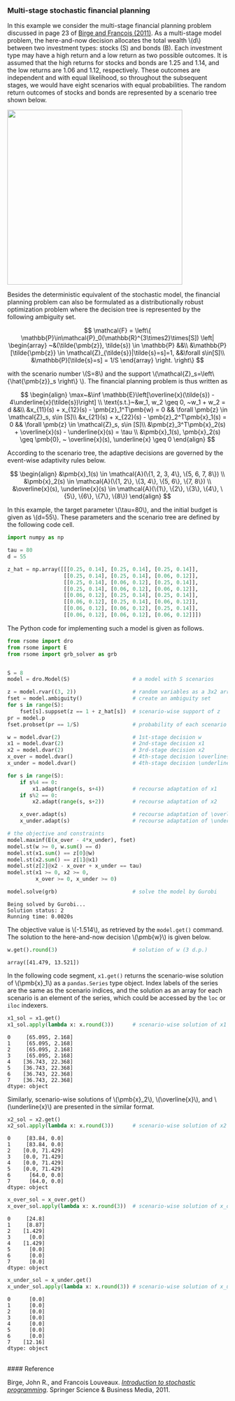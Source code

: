 <script src="https://cdn.mathjax.org/mathjax/latest/MathJax.js?config=TeX-AMS-MML_HTMLorMML" type="text/javascript"></script>

### Multi-stage stochastic financial planning

In this example we consider the multi-stage financial planning problem discussed in page 23 of [Birge and Francois (2011)](#ref1). As a multi-stage model problem, the here-and-now decision allocates the total wealth \\(d\\) between two investment types: stocks (S) and bonds (B). Each investment type may have a high return and a low return as two possible outcomes. It is assumed that the high returns for stocks and bonds are 1.25 and 1.14, and the low returns are 1.06 and 1.12, respectively. These outcomes are independent and with equal likelihood, so throughout the subsequent stages, we would have eight scenarios with equal probabilities. The random return outcomes of stocks and bonds are represented by a scenario tree shown below.

<img src="https://www.researchgate.net/profile/Zhi-Chen-21/publication/339817145/figure/fig4/AS:867492100591619@1583837642911/Scenario-tree-of-the-financial-planning-problem_W640.jpg" width=400>

Besides the deterministic equivalent of the stochastic model, the financial planning problem can also be formulated as a distributionally robust optimization problem where the decision tree is represented by the following ambiguity set.

$$
\mathcal{F} = \left\{
\mathbb{P}\in\mathcal{P}_0(\mathbb{R}^{3\times2}\times[S]) \left|
\begin{array}
~&(\tilde{\pmb{z}}, \tilde{s}) \in \mathbb{P} &&\\
&\mathbb{P}[\tilde{\pmb{z}} \in \mathcal{Z}_{\tilde{s}}|\tilde{s}=s]=1, &&\forall s\in[S]\\
&\mathbb{P}[\tilde{s}=s] = 1/S
\end{array}
\right.
\right\}
$$

with the scenario number \\(S=8\\) and the support \\(\mathcal{Z}_s=\\left\\{\hat{\pmb{z}}_s \\right\\} \\). The financial planning problem is thus written as

$$
\begin{align}
\max~&\inf \mathbb{E}\left[\overline{x}(\tilde{s}) - 4\underline{x}(\tilde{s})\right] \\
\text{s.t.}~&w_1, w_2 \geq 0, ~w_1 + w_2 = d  &&\\
&x_{11}(s) + x_{12}(s) - \pmb{z}_1^T\pmb{w} = 0 && \forall \pmb{z} \in \mathcal{Z}_s, s\in [S]\\
&x_{21}(s) + x_{22}(s) - \pmb{z}_2^T\pmb{x}_1(s) = 0 && \forall \pmb{z} \in \mathcal{Z}_s, s\in [S]\\
&\pmb{z}_3^T\pmb{x}_2(s) + \overline{x}(s) - \underline{x}(s) = \tau \\
&\pmb{x}_1(s), \pmb{x}_2(s) \geq \pmb{0}, ~ \overline{x}(s), \underline{x} \geq 0
\end{align}
$$

According to the scenario tree, the adaptive decisions are governed by the event-wise adaptivity rules below.

$$
\begin{align}
&\pmb{x}_1(s) \in \mathcal{A}(\{1, 2, 3, 4\}, \{5, 6, 7, 8\}) \\
&\pmb{x}_2(s) \in \mathcal{A}(\{1, 2\}, \{3, 4\}, \{5, 6\}, \{7, 8\}) \\
&\overline{x}(s), \underline{x}(s) \in \mathcal{A}(\{1\}, \{2\}, \{3\}, \{4\}, \{5\}, \{6\}, \{7\}, \{8\})
\end{align}
$$

In this example, the target parameter \\(\tau=80\\), and the initial budget is given as \\(d=55\\). These parameters and the scenario tree are defined by the following code cell.

```python
import numpy as np

tau = 80
d = 55

z_hat = np.array([[[0.25, 0.14], [0.25, 0.14], [0.25, 0.14]],
                  [[0.25, 0.14], [0.25, 0.14], [0.06, 0.12]],
                  [[0.25, 0.14], [0.06, 0.12], [0.25, 0.14]],
                  [[0.25, 0.14], [0.06, 0.12], [0.06, 0.12]],
                  [[0.06, 0.12], [0.25, 0.14], [0.25, 0.14]],
                  [[0.06, 0.12], [0.25, 0.14], [0.06, 0.12]],
                  [[0.06, 0.12], [0.06, 0.12], [0.25, 0.14]],
                  [[0.06, 0.12], [0.06, 0.12], [0.06, 0.12]]])
```

The Python code for implementing such a model is given as follows.

```python
from rsome import dro
from rsome import E
from rsome import grb_solver as grb


S = 8
model = dro.Model(S)                    # a model with S scenarios

z = model.rvar((3, 2))                  # random variables as a 3x2 array
fset = model.ambiguity()                # create an ambiguity set
for s in range(S):
    fset[s].suppset(z == 1 + z_hat[s])  # scenario-wise support of z
pr = model.p
fset.probset(pr == 1/S)                 # probability of each scenario

w = model.dvar(2)                       # 1st-stage decision w
x1 = model.dvar(2)                      # 2nd-stage decision x1
x2 = model.dvar(2)                      # 3rd-stage decision x2
x_over = model.dvar()                   # 4th-stage decision \overline{x}
x_under = model.dvar()                  # 4th-stage decision \underline{x}

for s in range(S):
    if s%4 == 0:
        x1.adapt(range(s, s+4))         # recourse adaptation of x1
    if s%2 == 0:
        x2.adapt(range(s, s+2))         # recourse adaptation of x2

    x_over.adapt(s)                     # recourse adaptation of \overline{x}
    x_under.adapt(s)                    # recourse adaptation of \underline{x}

# the objective and constraints
model.maxinf(E(x_over - 4*x_under), fset)
model.st(w >= 0, w.sum() == d)
model.st(x1.sum() == z[0]@w)
model.st(x2.sum() == z[1]@x1)
model.st(z[2]@x2 - x_over + x_under == tau)
model.st(x1 >= 0, x2 >= 0,
         x_over >= 0, x_under >= 0)

model.solve(grb)                        # solve the model by Gurobi
```

    Being solved by Gurobi...
    Solution status: 2
    Running time: 0.0020s


The objective value is \\(-1.514\\), as retrieved by the `model.get()` command. The solution to the here-and-now decision \\(\pmb{w}\\) is given below.

```python
w.get().round(3)                        # solution of w (3 d.p.)
```


    array([41.479, 13.521])


In the following code segment, `x1.get()` returns the scenario-wise solution of \\(\pmb{x}_1\\) as a `pandas.Series` type object. Index labels of the series are the same as the scenario indices, and the solution as an array for each scenario is an element of the series, which could be accessed by the `loc` or `iloc` indexers.

```python
x1_sol = x1.get()
x1_sol.apply(lambda x: x.round(3))      # scenario-wise solution of x1 (3 d.p.)
```

    0     [65.095, 2.168]
    1     [65.095, 2.168]
    2     [65.095, 2.168]
    3     [65.095, 2.168]
    4    [36.743, 22.368]
    5    [36.743, 22.368]
    6    [36.743, 22.368]
    7    [36.743, 22.368]
    dtype: object


Similarly, scenario-wise solutions of \\(\pmb{x}_2\\), \\(\overline{x}\\), and \\(\underline{x}\\) are presented in the similar format.

```python
x2_sol = x2.get()
x2_sol.apply(lambda x: x.round(3))      # scenario-wise solution of x2 (3 d.p.)
```


    0     [83.84, 0.0]
    1     [83.84, 0.0]
    2    [0.0, 71.429]
    3    [0.0, 71.429]
    4    [0.0, 71.429]
    5    [0.0, 71.429]
    6      [64.0, 0.0]
    7      [64.0, 0.0]
    dtype: object


```python
x_over_sol = x_over.get()
x_over_sol.apply(lambda x: x.round(3))  # scenario-wise solution of x_over (3 d.p.)
```

    0     [24.8]
    1     [8.87]
    2    [1.429]
    3      [0.0]
    4    [1.429]
    5      [0.0]
    6      [0.0]
    7      [0.0]
    dtype: object


```python
x_under_sol = x_under.get()
x_under_sol.apply(lambda x: x.round(3)) # scenario-wise solution of x_under (3 d.p.)
```

    0      [0.0]
    1      [0.0]
    2      [0.0]
    3      [0.0]
    4      [0.0]
    5      [0.0]
    6      [0.0]
    7    [12.16]
    dtype: object

<br>
#### Reference

<a id="ref1"></a>

Birge, John R., and Francois Louveaux. [<i>Introduction to stochastic programming</i>](https://www.springer.com/gp/book/9781461402367). Springer Science & Business Media, 2011.
